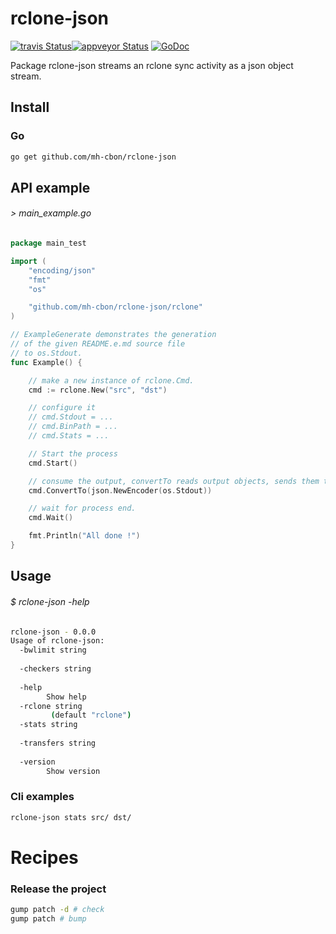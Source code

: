# rclone-json
[![travis Status](https://travis-ci.org/mh-cbon/rclone-json.svg?branch=master)](https://travis-ci.org/mh-cbon/rclone-json)[![appveyor Status](https://ci.appveyor.com/api/projects/status/github/mh-cbon/rclone-json?branch=master&svg=true)](https://ci.appveyor.com/project/mh-cbon/rclone-json)
[![GoDoc](https://godoc.org/github.com/mh-cbon/rclone-json?status.svg)](http://godoc.org/github.com/mh-cbon/rclone-json)

Package rclone-json streams an rclone sync activity as a json object stream.


## Install

### Go

```sh
go get github.com/mh-cbon/rclone-json
```


## API example


###### > main_example.go
```go
package main_test

import (
	"encoding/json"
	"fmt"
	"os"

	"github.com/mh-cbon/rclone-json/rclone"
)

// ExampleGenerate demonstrates the generation
// of the given README.e.md source file
// to os.Stdout.
func Example() {

	// make a new instance of rclone.Cmd.
	cmd := rclone.New("src", "dst")

	// configure it
	// cmd.Stdout = ...
	// cmd.BinPath = ...
	// cmd.Stats = ...

	// Start the process
	cmd.Start()

	// consume the output, convertTo reads output objects, sends them to the encoder.
	cmd.ConvertTo(json.NewEncoder(os.Stdout))

	// wait for process end.
	cmd.Wait()

	fmt.Println("All done !")
}
```

## Usage


###### $ rclone-json -help
```sh
rclone-json - 0.0.0
Usage of rclone-json:
  -bwlimit string
    	
  -checkers string
    	
  -help
    	Show help
  -rclone string
    	 (default "rclone")
  -stats string
    	
  -transfers string
    	
  -version
    	Show version
```

### Cli examples

```sh
rclone-json stats src/ dst/
```

# Recipes

### Release the project

```sh
gump patch -d # check
gump patch # bump
```
